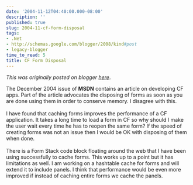 ```yaml
---
date: '2004-11-12T04:40:00.000-08:00'
description: ''
published: true
slug: 2004-11-cf-form-disposal
tags:
- .Net
- http://schemas.google.com/blogger/2008/kind#post
- legacy-blogger
time_to_read: 5
title: CF Form Disposal
---
```


*This was originally posted on blogger [here](https://techshorts.blogspot.com/2004/11/cf-form-disposal.html)*.

The December 2004 issue of <strong>MSDN</strong> contains an article on developing CF apps.  Part of the article advocates the disposing of forms as soon as you are done using them in order to conserve memory.  I disagree with this.<br /><br />I have found that caching forms improves the performance of a CF application.  It takes a long time to load a form in CF so why should I make the user wait every time he has to reopen the same form?  If the speed of creating forms was not an issue then I would be OK with disposing of them when done.<br /><br />There is a Form Stack code block floating around the web that I have been using successfully to cache forms.  This works up to a point but it has limitations as well.  I am working on a hashtable cache for forms and will extend it to include panels.  I think that performance would be even more improved if instead of caching entire forms we cache the panels.